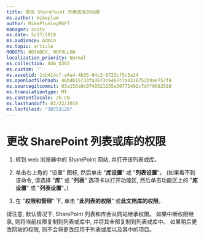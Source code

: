 ```yaml
---
title: 更改 SharePoint 列表或库的权限
ms.author: mikeplum
author: MikePlumleyMSFT
manager: scotv
ms.date: 5/17/2018
ms.audience: Admin
ms.topic: article
ROBOTS: NOINDEX, NOFOLLOW
localization_priority: Normal
ms.collection: Adm_O365
ms.custom: ''
ms.assetid: 1cb414cf-a4a4-4b35-84c2-0723cf5c5a14
ms.openlocfilehash: 46bdb15733fa3673c6487c7a0316752b9ae757f4
ms.sourcegitcommit: 03a156a9c9740521155a30775492c7dff0982588
ms.translationtype: MT
ms.contentlocale: zh-CN
ms.lasthandoff: 03/22/2019
ms.locfileid: "30753128"
---
```

# <a name="change-permissions-for-a-sharepoint-list-or-library"></a>更改 SharePoint 列表或库的权限

1. 转到 web 浏览器中的 SharePoint 网站, 并打开该列表或库。
    
2. 单击右上角的 "设置" 图标, 然后单击 "**库设置**" 或 "**列表设置**"。 (如果看不到该命令, 请选择 "**库**" 或 "**列表**" 选项卡以打开功能区, 然后单击功能区上的 "**库设置**" 或 "**列表设置**"。) 
    
3. 在 "**权限和管理**" 下, 单击 "**此列表的权限**" 或**此文档库的权限**。
    
请注意, 默认情况下, SharePoint 列表和库会从网站继承权限。 如果中断权限继承, 则将当前权限复制到列表或库中, 并将其全部复制到列表或库中。 如果稍后更改网站的权限, 则不会将更改应用于列表或库以及其中的项目。
  

